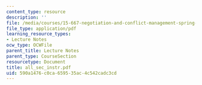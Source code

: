 ```yaml
---
content_type: resource
description: ''
file: /media/courses/15-667-negotiation-and-conflict-management-spring-2001/590a1476c0ca659535ac4c542cadc3cd_all_sec_instr.pdf
file_type: application/pdf
learning_resource_types:
- Lecture Notes
ocw_type: OCWFile
parent_title: Lecture Notes
parent_type: CourseSection
resourcetype: Document
title: all_sec_instr.pdf
uid: 590a1476-c0ca-6595-35ac-4c542cadc3cd
---
```

